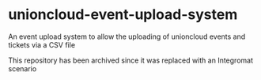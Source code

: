 # unioncloud-event-upload-system
An event upload system to allow the uploading of unioncloud events and tickets via a CSV file

This repository has been archived since it was replaced with an Integromat scenario
